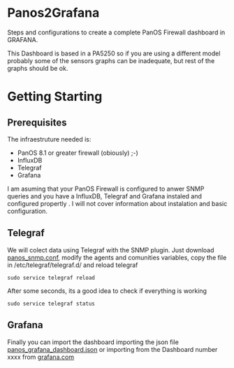 # Panos2Grafana
Steps and configurations to create a complete PanOS Firewall dashboard in GRAFANA.

This Dashboard is based in a PA5250 so if you are using a different model probably some of the sensors graphs can be inadequate, but rest of the graphs should be ok.

# Getting Starting

## Prerequisites
The infraestruture needed is:
- PanOS 8.1 or greater firewall (obiously) ;-)
- InfluxDB
- Telegraf
- Grafana

I am asuming that your PanOS Firewall is configured to anwer SNMP queries and you have a InfluxDB, Telegraf and Grafana instaled and configured propertly . I will not cover information about instalation and basic configuration.

## Telegraf
We will colect data using Telegraf with the SNMP plugin. Just download [panos_snmp.conf](https://github.com/vbarahona/Panos2Grafana/raw/master/panos_snmp.conf), modify the agents and comunities variables, copy the file in /etc/telegraf/telegraf.d/ and reload telegraf
```
sudo service telegraf reload
```
After some seconds, its a good idea to check if everything is working
```
sudo service telegraf status
```
## Grafana
Finally you can import the dashboard importing the json file [panos_grafana_dashboard.json](https://github.com/vbarahona/Panos2Grafana/raw/master/panos_grafana_dashboard.json) or importing from the Dashboard number xxxx from [grafana.com](https://grafana.com/dashboards/xxxx)
